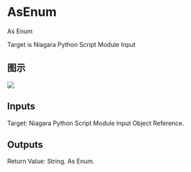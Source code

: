 # AsEnum

As Enum

Target is Niagara Python Script Module Input

## 图示

![]($-20221218-20472078.png)

## Inputs

Target: Niagara Python Script Module Input Object Reference.  

## Outputs

Return Value: String. As Enum.

